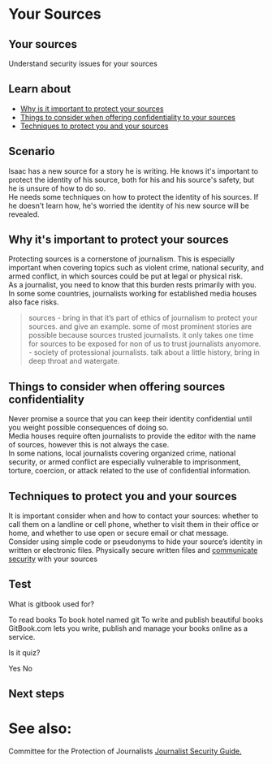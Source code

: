 # Your Sources
## Your sources

Understand security issues for your sources



## Learn about

- [Why is it important to protect your sources](en/topics/understand-2-security/4-your-sources-journo/3-1-learn.md)
- [Things to consider when offering confidentiality to your sources](en/topics/understand-2-security/4-your-sources-journo/3-2-learn.md)
- [Techniques to protect you and your sources](en/topics/understand-2-security/4-your-sources-journo/3-3-learn.md)



## Scenario

Isaac has a new source for a story he is writing. He knows it's important to protect the identity of his source, both for his and his source's safety, but he is unsure of how to do so.
<br>
He needs some techniques on how to protect the identity of his sources. If he doesn't learn how, he's worried the identity of his new source will be revealed.



## Why it&#39;s important to protect your sources

Protecting sources is a cornerstone of journalism. This is especially important when covering topics such as violent crime, national security, and armed conflict, in which sources could be put at legal or physical risk.
<br>
As a journalist, you need to know that this burden rests primarily with you. In some some countries, journalists working for established media houses also face risks.

> sources - bring in that it’s part of ethics of journalism to protect your sources. and give an example. some of most prominent stories are possible because sources trusted journalists. it only takes one time for sources to be exposed for non of us to trust journalists anyomore. - society of protessional journalists. talk about a little history, bring in deep throat and watergate.



## Things to consider when offering sources confidentiality

Never promise a source that you can keep their identity confidential until you weight possible consequences of doing so.
<br>
Media houses require often journalists to provide the editor with the name of sources, however this is not always the case.
<br>
In some nations, local journalists covering organized crime, national security, or armed conflict are especially vulnerable to imprisonment, torture, coercion, or attack related to the use of confidential information.



## Techniques to protect you and your sources

It is important consider when and how to contact your sources:  whether to call them on a landline or cell phone, whether to visit them in their office or home, and whether to use open or secure email or chat message.
<br>
Consider using simple code or pseudonyms to hide your source’s identity in written or electronic files. Physically secure written files and [communicate security](en/topics/understand-4-digisec/4-secure-communications/1-intro.md) with your sources



## Test

<quiz name="Gitbook Quiz">
    <question multiple>
        <p>What is gitbook used for?</p>
        <answer correct>To read books</answer>
        <answer>To book hotel named git</answer>
        <answer correct>To write and publish beautiful books</answer>
        <explanation>GitBook.com lets you write, publish and manage your books online as a service.</explanation>
    </question>
    <question>
        <p>Is it quiz?</p>
        <answer correct>Yes</answer>
        <answer>No</answer>
    </question>
</quiz>


## Next steps

# See also:
Committee for the Protection of Journalists [Journalist Security Guide.](https://cpj.org/reports/2012/04/journalist-security-guide.php)




